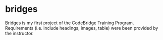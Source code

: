 # bridges
Bridges is my first project of the CodeBridge Training Program. Requirements (i.e. include headings, images, table) were been provided by the instructor.

